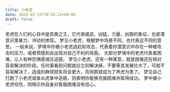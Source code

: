 ```yaml
---
title: 小老虎
date: 2020-02-15T20:54:12+08:00
draft: false
---
```


老虎在人们的心目中是百兽之王，它代表威武、凶猛，力量，凶狠的象征，也是潜意识里暴力、冲动的体现。
梦见小老虎，根据梦中场景不同，也代表这不同的意思。
一般来说，梦境中你被小老虎追赶和攻击，代表着你潜意识中存在一种被攻击的压力，或者预感到会出现对自己不利的局面。
大部分梦境中的老虎代表着困难，让人有种恐惧感或压迫感。
梦见小老虎，还有一种寓意，就是困难还在相对容易解决的阶段，任何事看到问题就应立刻解决掉，不要等其发展壮大了，可就不容易解决了，造成的麻烦损失将会更大，否则那就成为了养虎为患了。
梦见自己打跑了小老虎或者从虎掌中逃脱，则表明你能够克服困难并取得成功。
梦中被小老虎咬伤，则暗示你自身对客服困难没有信心。
